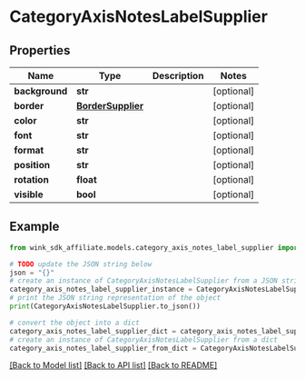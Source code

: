 # CategoryAxisNotesLabelSupplier


## Properties

Name | Type | Description | Notes
------------ | ------------- | ------------- | -------------
**background** | **str** |  | [optional] 
**border** | [**BorderSupplier**](BorderSupplier.md) |  | [optional] 
**color** | **str** |  | [optional] 
**font** | **str** |  | [optional] 
**format** | **str** |  | [optional] 
**position** | **str** |  | [optional] 
**rotation** | **float** |  | [optional] 
**visible** | **bool** |  | [optional] 

## Example

```python
from wink_sdk_affiliate.models.category_axis_notes_label_supplier import CategoryAxisNotesLabelSupplier

# TODO update the JSON string below
json = "{}"
# create an instance of CategoryAxisNotesLabelSupplier from a JSON string
category_axis_notes_label_supplier_instance = CategoryAxisNotesLabelSupplier.from_json(json)
# print the JSON string representation of the object
print(CategoryAxisNotesLabelSupplier.to_json())

# convert the object into a dict
category_axis_notes_label_supplier_dict = category_axis_notes_label_supplier_instance.to_dict()
# create an instance of CategoryAxisNotesLabelSupplier from a dict
category_axis_notes_label_supplier_from_dict = CategoryAxisNotesLabelSupplier.from_dict(category_axis_notes_label_supplier_dict)
```
[[Back to Model list]](../README.md#documentation-for-models) [[Back to API list]](../README.md#documentation-for-api-endpoints) [[Back to README]](../README.md)


